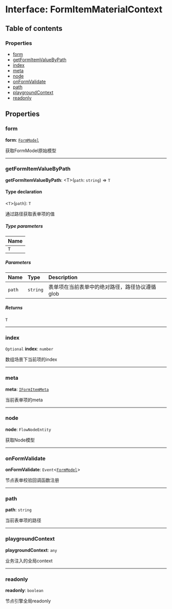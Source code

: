 # Interface: FormItemMaterialContext

## Table of contents

### Properties

* [form](/en/auto-docs/form-core/interfaces/FormItemMaterialContext.md#form)
* [getFormItemValueByPath](/en/auto-docs/form-core/interfaces/FormItemMaterialContext.md#getformitemvaluebypath)
* [index](/en/auto-docs/form-core/interfaces/FormItemMaterialContext.md#index)
* [meta](/en/auto-docs/form-core/interfaces/FormItemMaterialContext.md#meta)
* [node](/en/auto-docs/form-core/interfaces/FormItemMaterialContext.md#node)
* [onFormValidate](/en/auto-docs/form-core/interfaces/FormItemMaterialContext.md#onformvalidate)
* [path](/en/auto-docs/form-core/interfaces/FormItemMaterialContext.md#path)
* [playgroundContext](/en/auto-docs/form-core/interfaces/FormItemMaterialContext.md#playgroundcontext)
* [readonly](/en/auto-docs/form-core/interfaces/FormItemMaterialContext.md#readonly)

## Properties

### form

**form**: [`FormModel`](/en/auto-docs/form-core/classes/FormModel.md)

获取FormModel原始模型

***

### getFormItemValueByPath

**getFormItemValueByPath**: \<T>(`path`: `string`) => `T`

#### Type declaration

<`T`>(`path`): `T`

通过路径获取表单项的值

##### Type parameters

| Name |
| :------ |
| `T` |

##### Parameters

| Name | Type | Description |
| :------ | :------ | :------ |
| `path` | `string` | 表单项在当前表单中的绝对路径，路径协议遵循glob |

##### Returns

`T`

***

### index

`Optional` **index**: `number`

数组场景下当前项的index

***

### meta

**meta**: [`IFormItemMeta`](/en/auto-docs/form-core/interfaces/IFormItemMeta.md)

当前表单项的meta

***

### node

**node**: `FlowNodeEntity`

获取Node模型

***

### onFormValidate

**onFormValidate**: `Event`<[`FormModel`](/en/auto-docs/form-core/classes/FormModel.md)>

节点表单校验回调函数注册

***

### path

**path**: `string`

当前表单项的路径

***

### playgroundContext

**playgroundContext**: `any`

业务注入的全局context

***

### readonly

**readonly**: `boolean`

节点引擎全局readonly
